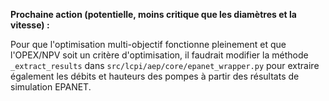 **Prochaine action (potentielle, moins critique que les diamètres et la vitesse) :**

Pour que l'optimisation multi-objectif fonctionne pleinement et que l'OPEX/NPV soit un critère d'optimisation, il faudrait modifier la méthode `_extract_results` dans `src/lcpi/aep/core/epanet_wrapper.py` pour extraire également les débits et hauteurs des pompes à partir des résultats de simulation EPANET.

